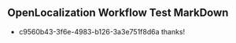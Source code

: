 ## OpenLocalization Workflow Test MarkDown
* c9560b43-3f6e-4983-b126-3a3e751f8d6a thanks!

<!--HONumber=Aug16_HO4-->


